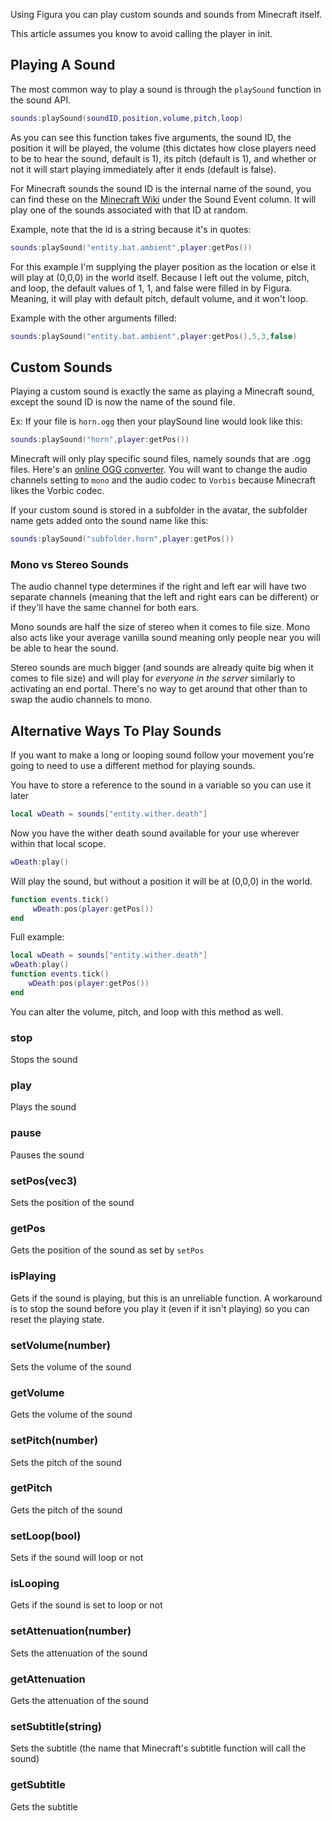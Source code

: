 Using Figura you can play custom sounds and sounds from Minecraft itself.

This article assumes you know to avoid calling the player in init.

## Playing A Sound
The most common way to play a sound is through the <code>playSound</code> function in the sound API.
```lua
sounds:playSound(soundID,position,volume,pitch,loop)
```
As you can see this function takes five arguments, the sound ID, the position it will be played, the volume (this dictates how close players need to be to hear the sound, default is 1), its pitch (default is 1), and whether or not it will start playing immediately after it ends (default is false).

For Minecraft sounds the sound ID is the internal name of the sound, you can find these on the [Minecraft Wiki](https://minecraft.fandom.com/wiki/Sounds.json/Java_Edition_values) under the Sound Event column. It will play one of the sounds associated with that ID at random.

Example, note that the id is a string because it's in quotes:
```lua
sounds:playSound("entity.bat.ambient",player:getPos())
```
For this example I'm supplying the player position as the location or else it will play at (0,0,0) in the world itself. Because I left out the volume, pitch, and loop, the default values of 1, 1, and false were filled in by Figura. Meaning, it will play with default pitch, default volume, and it won't loop.

Example with the other arguments filled:
```lua
sounds:playSound("entity.bat.ambient",player:getPos(),5,3,false)
```

## Custom Sounds
Playing a custom sound is exactly the same as playing a Minecraft sound, except the sound ID is now the name of the sound file.

Ex: If your file is <code>horn.ogg</code> then your playSound line would look like this:
```lua
sounds:playSound("horn",player:getPos())
```
Minecraft will only play specific sound files, namely sounds that are .ogg files. Here's an [online OGG converter](https://audio.online-convert.com/convert-to-ogg). You will want to change the audio channels setting to <code>mono</code> and the audio codec to <code>Vorbis</code> because Minecraft likes the Vorbic codec.

If your custom sound is stored in a subfolder in the avatar, the subfolder name gets added onto the sound name like this:
```lua
sounds:playSound("subfolder.horn",player:getPos())
```

### Mono vs Stereo Sounds
The audio channel type determines if the right and left ear will have two separate channels (meaning that the left and right ears can be different) or if they'll have the same channel for both ears.

Mono sounds are half the size of stereo when it comes to file size. Mono also acts like your average vanilla sound meaning only people near you will be able to hear the sound.

Stereo sounds are much bigger (and sounds are already quite big when it comes to file size) and will play for *everyone in the server* similarly to activating an end portal. There's no way to get around that other than to swap the audio channels to mono.

## Alternative Ways To Play Sounds
If you want to make a long or looping sound follow your movement you're going to need to use a different method for playing sounds.

You have to store a reference to the sound in a variable so you can use it later
```lua
local wDeath = sounds["entity.wither.death"]
```
Now you have the wither death sound available for your use wherever within that local scope.
```lua
wDeath:play()
```
Will play the sound, but without a position it will be at (0,0,0) in the world.
```lua
function events.tick()
     wDeath:pos(player:getPos())
end
```
Full example:
```lua
local wDeath = sounds["entity.wither.death"]
wDeath:play()
function events.tick()
    wDeath:pos(player:getPos())
end
```
You can alter the volume, pitch, and loop with this method as well.
### stop
Stops the sound

### play
Plays the sound

### pause
Pauses the sound

### setPos(vec3)
Sets the position of the sound

### getPos
Gets the position of the sound as set by <code>setPos</code>

### isPlaying
Gets if the sound is playing, but this is an unreliable function. A workaround is to stop the sound before you play it (even if it isn't playing) so you can reset the playing state.

### setVolume(number)
Sets the volume of the sound

### getVolume
Gets the volume of the sound

### setPitch(number)
Sets the pitch of the sound

### getPitch
Gets the pitch of the sound

### setLoop(bool)
Sets if the sound will loop or not

### isLooping
Gets if the sound is set to loop or not

### setAttenuation(number)
Sets the attenuation of the sound

### getAttenuation
Gets the attenuation of the sound

### setSubtitle(string)
Sets the subtitle (the name that Minecraft's subtitle function will call the sound)

### getSubtitle
Gets the subtitle
